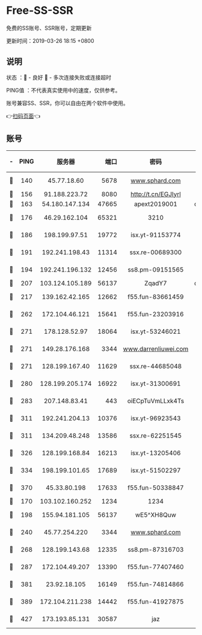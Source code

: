 # Free-SS-SSR

免费的SS账号、SSR账号，定期更新

更新时间：2019-03-26 18:15 +0800

## 说明

状态     ：🙂 - 良好 🙁 - 多次连接失败或连接超时

PING值   ：不代表真实使用中的速度，仅供参考。

账号兼容SS、SSR，你可以自由在两个软件中使用。

👉[扫码页面](https://liesauer.github.io/Free-SS-SSR/)👈

## 账号

|-|PING|服务器|端口|密码|加密方式|区域|
|:----:|:----:|:-----:|-----:|:----:|:----:|:----:|
|🙂|140|45.77.18.60|5678|www.sphard.com|aes-256-cfb|JP|
|🙂|156|91.188.223.72|8080|http://t.cn/EGJIyrl|rc4-md5|RU|
|🙂|163|54.180.147.134|47665|apext2019001|chacha20|KR|
|🙂|176|46.29.162.104|65321|3210|aes-256-ctr|RU|
|🙂|186|198.199.97.51|19772|isx.yt-91153774|aes-256-cfb|US|
|🙂|191|192.241.198.43|11314|ssx.re-00689300|aes-256-cfb|US|
|🙂|194|192.241.196.132|12456|ss8.pm-09151565|aes-256-cfb|US|
|🙂|207|103.124.105.189|56137|ZqadY7|chacha20|US|
|🙂|217|139.162.42.165|12662|f55.fun-83661459|aes-256-cfb|SG|
|🙂|262|172.104.46.121|15641|f55.fun-23203916|aes-256-cfb|SG|
|🙂|271|178.128.52.97|18064|isx.yt-53246021|aes-256-cfb|SG|
|🙂|271|149.28.176.168|3344|www.darrenliuwei.com|aes-256-cfb|AU|
|🙂|271|128.199.167.40|11629|ssx.re-44685048|aes-256-cfb|SG|
|🙂|280|128.199.205.174|16922|isx.yt-31300691|aes-256-cfb|SG|
|🙂|283|207.148.83.41|443|oiECpTuVmLLxk4Ts|aes-256-cfb|AU|
|🙂|311|192.241.204.13|10376|isx.yt-96923543|aes-256-cfb|US|
|🙂|311|134.209.48.248|13586|ssx.re-62251545|aes-256-cfb|US|
|🙂|326|128.199.168.84|16213|isx.yt-13205406|aes-256-cfb|SG|
|🙂|334|198.199.101.65|17689|isx.yt-51502297|aes-256-cfb|US|
|🙂|370|45.33.80.198|17633|f55.fun-50338847|aes-256-cfb|US|
|🙂|170|103.102.160.252|1234|1234|rc4-md5|JP|
|🙂|198|155.94.181.105|56137|wE5^XH8Quw|aes-256-cfb|US|
|🙂|240|45.77.254.220|3344|www.sphard.com|aes-256-cfb|SG|
|🙂|268|128.199.143.68|12335|ss8.pm-87316703|aes-256-cfb|SG|
|🙂|287|172.104.49.207|13390|f55.fun-77407460|aes-256-cfb|SG|
|🙂|381|23.92.18.105|16149|f55.fun-74814866|aes-256-cfb|US|
|🙁|389|172.104.211.238|14442|f55.fun-41927875|aes-256-cfb|US|
|🙁|427|173.193.85.131|30587|jaz|aes-256-cfb|US|

